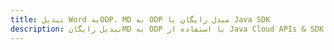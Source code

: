 ---title: تبدیل Word بهODP، MD به ODP مبدل رایگان یا Java SDKdescription: تبدیل رایگانMD به ODP با استفاده از Java Cloud APIs & SDK. همچنین اسناد Microsoft Word و OpenOffice را در Cloud ایجاد، ویرایش و رندر کنید.---
